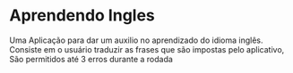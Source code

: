 # Aprendendo Ingles
Uma Aplicação para dar um auxilio no aprendizado do idioma inglês. Consiste em o usuário traduzir as frases que são impostas pelo aplicativo, São permitidos até 3 erros durante a rodada
